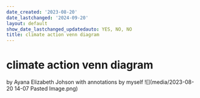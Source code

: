 ```yaml
---
date_created: '2023-08-20'
date_lastchanged: '2024-09-20'
layout: default
show_date_lastchanged_updatedauto: YES, NO, NO
title: climate action venn diagram
---
```

# climate action venn diagram 
by Ayana Elizabeth Johson with annotations by myself
![](media/2023-08-20 14-07 Pasted Image.png)